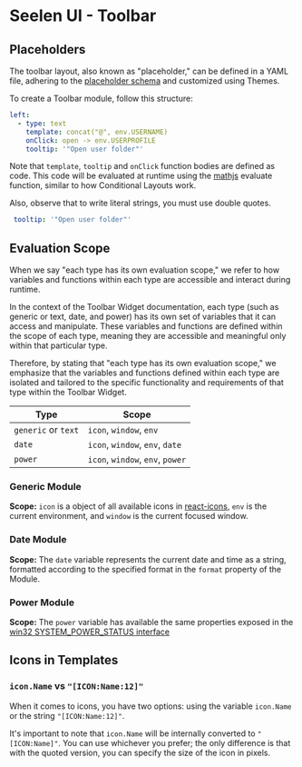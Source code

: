 # Seelen UI - Toolbar

## Placeholders
The toolbar layout, also known as "placeholder," can be defined in a YAML file, adhering to the [placeholder schema](./schemas/placeholder.schema.json) and customized using Themes.

To create a Toolbar module, follow this structure:

```yaml
left:
  - type: text
    template: concat("@", env.USERNAME)
    onClick: open -> env.USERPROFILE
    tooltip: '"Open user folder"'
```

Note that `template`, `tooltip` and `onClick` function bodies are defined as code. This code will be evaluated at runtime using the [mathjs](https://mathjs.org/) evaluate function, similar to how Conditional Layouts work.

Also, observe that to write literal strings, you must use double quotes.

```yaml
 tooltip: '"Open user folder"'
```

## Evaluation Scope

When we say "each type has its own evaluation scope," we refer to how variables and functions within each type are accessible and interact during runtime.

In the context of the Toolbar Widget documentation, each type (such as generic or text, date, and power) has its own set of variables that it can access and manipulate. These variables and functions are defined within the scope of each type, meaning they are accessible and meaningful only within that particular type.

Therefore, by stating that "each type has its own evaluation scope," we emphasize that the variables and functions defined within each type are isolated and tailored to the specific functionality and requirements of that type within the Toolbar Widget.

| Type | Scope |
| ---- | ----- |
| `generic` or `text` | `icon`, `window`, `env` |
| `date` | `icon`, `window`, `env`, `date` |
| `power` | `icon`, `window`, `env`, `power` |

### Generic Module
**Scope:** `icon` is a object of all available icons in [react-icons](https://react-icons.github.io/react-icons/), `env` is the current environment, and `window` is the current focused window.

### Date Module
**Scope:** The `date` variable represents the current date and time as a string, formatted according to the specified format in the `format` property of the Module.

### Power Module
**Scope:** The `power` variable has available the same properties exposed in the [win32 SYSTEM_POWER_STATUS interface](https://learn.microsoft.com/en-us/windows/win32/api/winbase/ns-winbase-system_power_status)

## Icons in Templates
### `icon.Name` vs `"[ICON:Name:12]"`

When it comes to icons, you have two options: using the variable `icon.Name` or the string `"[ICON:Name:12]"`. 

It's important to note that `icon.Name` will be internally converted to `"[ICON:Name]"`. You can use whichever you prefer; the only difference is that with the quoted version, you can specify the size of the icon in pixels.
